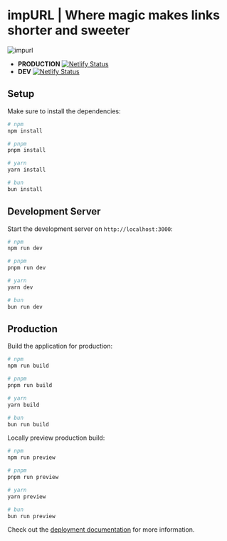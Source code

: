 # impURL | Where magic makes links shorter and sweeter

![impurl](https://i.ibb.co/HYLVVy9/impurl.jpg)

- **PRODUCTION** [![Netlify Status](https://api.netlify.com/api/v1/badges/55ad531d-7ffa-44bf-8efb-01793428a8ec/deploy-status)](https://app.netlify.com/sites/impurl/deploys)
- **DEV** [![Netlify Status](https://api.netlify.com/api/v1/badges/c42d58f8-9add-4ea6-911e-2896ea3e8083/deploy-status)](https://app.netlify.com/sites/impurl-dev/deploys)

## Setup

Make sure to install the dependencies:

```bash
# npm
npm install

# pnpm
pnpm install

# yarn
yarn install

# bun
bun install
```

## Development Server

Start the development server on `http://localhost:3000`:

```bash
# npm
npm run dev

# pnpm
pnpm run dev

# yarn
yarn dev

# bun
bun run dev
```

## Production

Build the application for production:

```bash
# npm
npm run build

# pnpm
pnpm run build

# yarn
yarn build

# bun
bun run build
```

Locally preview production build:

```bash
# npm
npm run preview

# pnpm
pnpm run preview

# yarn
yarn preview

# bun
bun run preview
```

Check out the [deployment documentation](https://nuxt.com/docs/getting-started/deployment) for more information.
